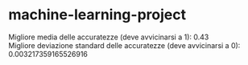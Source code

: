 # machine-learning-project  
  
Migliore media delle accuratezze (deve avvicinarsi a 1): 0.43  
Migliore deviazione standard delle accuratezze (deve avvicinarsi a 0): 0.003217359165526916 
